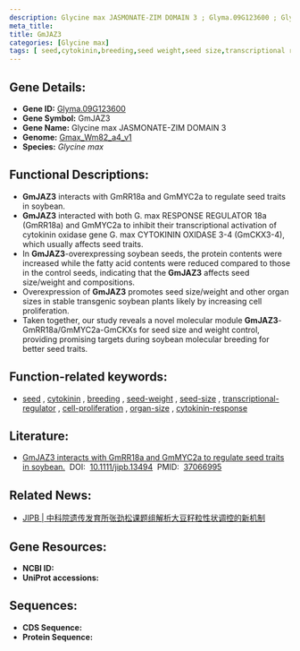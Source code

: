 ```yaml
---
description: Glycine max JASMONATE-ZIM DOMAIN 3 ; Glyma.09G123600 ; Glycine max
meta_title:
title: GmJAZ3
categories: [Glycine max]
tags: [ seed,cytokinin,breeding,seed weight,seed size,transcriptional regulator,cell proliferation,organ size,cytokinin response ]
---
```


## Gene Details:
- **Gene ID:**	[Glyma.09G123600](https://ensembl.gramene.org/Triticum_aestivum/Gene/Summary?g=Glyma.09G123600)
- **Gene Symbol:** GmJAZ3
- **Gene Name:** Glycine max JASMONATE-ZIM DOMAIN 3
- **Genome:** [Gmax_Wm82_a4_v1](https://phytozome-next.jgi.doe.gov/info/Gmax_Wm82_a4_v1)
- **Species:** *Glycine max*

## Functional Descriptions:
   - **GmJAZ3** interacts with GmRR18a and GmMYC2a to regulate seed traits in soybean.
   - **GmJAZ3** interacted with both G. max RESPONSE REGULATOR 18a (GmRR18a) and GmMYC2a to inhibit their transcriptional activation of cytokinin oxidase gene G. max CYTOKININ OXIDASE 3-4 (GmCKX3-4), which usually affects seed traits.
   - In **GmJAZ3**-overexpressing soybean seeds, the protein contents were increased while the fatty acid contents were reduced compared to those in the control seeds, indicating that the **GmJAZ3** affects seed size/weight and compositions.
   - Overexpression of **GmJAZ3** promotes seed size/weight and other organ sizes in stable transgenic soybean plants likely by increasing cell proliferation.
   - Taken together, our study reveals a novel molecular module **GmJAZ3**-GmRR18a/GmMYC2a-GmCKXs for seed size and weight control, providing promising targets during soybean molecular breeding for better seed traits.

## Function-related keywords:
   - [seed](/tags/seed/)&nbsp;,&nbsp;[cytokinin](/tags/cytokinin/)&nbsp;,&nbsp;[breeding](/tags/breeding/)&nbsp;,&nbsp;[seed-weight](/tags/seed-weight/)&nbsp;,&nbsp;[seed-size](/tags/seed-size/)&nbsp;,&nbsp;[transcriptional-regulator](/tags/transcriptional-regulator/)&nbsp;,&nbsp;[cell-proliferation](/tags/cell-proliferation/)&nbsp;,&nbsp;[organ-size](/tags/organ-size/)&nbsp;,&nbsp;[cytokinin-response](/tags/cytokinin-response/)

## Literature:
   - [GmJAZ3 interacts with GmRR18a and GmMYC2a to regulate seed traits in soybean.]( https://onlinelibrary.wiley.com/doi/10.1111/jipb.13494)&nbsp;&nbsp;DOI:&nbsp;&nbsp;[10.1111/jipb.13494](https://onlinelibrary.wiley.com/doi/10.1111/jipb.13494)&nbsp;&nbsp;PMID:&nbsp;&nbsp;[37066995](https://pubmed.ncbi.nlm.nih.gov/37066995/)

## Related News:
   - [JIPB | 中科院遗传发育所张劲松课题组解析大豆籽粒性状调控的新机制](https://mp.weixin.qq.com/s/mSVgD0FIbEh2qIUGGsVFtw)

## Gene Resources:
- **NCBI ID:**  [](https://www.ncbi.nlm.nih.gov/gene/?term=)
- **UniProt accessions:** [](https://www.uniprot.org/uniprotkb//entry)



## Sequences:
- **CDS Sequence:**
- **Protein Sequence:**
